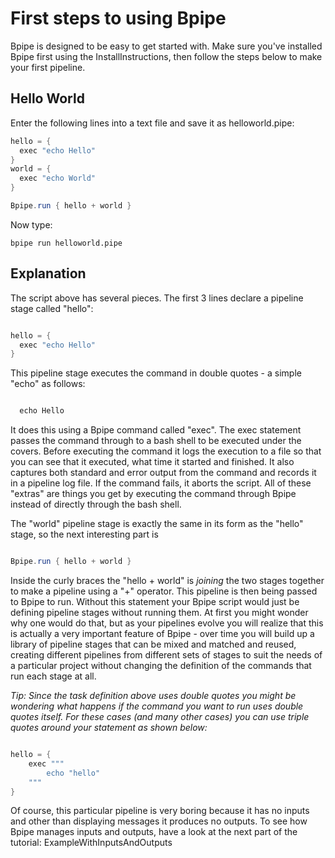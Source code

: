 # First steps to using Bpipe


Bpipe is designed to be easy to get started with.  Make sure you've installed Bpipe first using the InstallInstructions, then follow the steps below to make your first pipeline.

## Hello World

Enter the following lines into a text file and save it as helloworld.pipe:

```groovy 
hello = {
  exec "echo Hello"
}
world = {
  exec "echo World"
}

Bpipe.run { hello + world }

```

Now type:

    bpipe run helloworld.pipe

## Explanation

The script above has several pieces.  The first 3 lines declare a pipeline stage called "hello":

```groovy 

hello = {
  exec "echo Hello"
}
```

This pipeline stage executes the command in double quotes - a simple "echo" as follows:
```groovy 

  echo Hello
```

It does this using a Bpipe command called "exec".  The exec statement passes the command through to a bash shell to be executed under the covers.   Before executing the command it logs the execution to a file so that you can see that it executed, what time it started and finished.  It also captures both standard and error output from the command and records it in a pipeline log file.  If the command fails, it aborts the script.   All of these "extras" are things you get by executing the command through Bpipe instead of directly through the bash shell.

The "world" pipeline stage is exactly the same in its form as the "hello" stage, so the next interesting part is 
```groovy 

Bpipe.run { hello + world }
```

Inside the curly braces the "hello + world" is *joining* the two stages together to make a pipeline using a "+" operator.  This pipeline is then being passed to Bpipe to run.   Without this statement your Bpipe script would just be defining pipeline stages without running them.  At first you might wonder why one would do that, but as your pipelines evolve you will realize that this is actually a very important feature of Bpipe - over time you will build up a library of pipeline stages that can be mixed and matched and reused, creating different pipelines from different sets of stages to suit the needs of a particular project without changing the definition of the commands that run each stage at all.

*Tip:  Since the task definition above uses double quotes you might be wondering what happens if the command you want to run uses double quotes itself.   For these cases (and many other cases) you can use triple quotes around your statement as shown below:*
```groovy 

hello = {
    exec """
        echo "hello" 
    """
}
```

Of course, this particular pipeline is very boring because it has no inputs and other than displaying messages it produces no outputs.  To see how Bpipe manages inputs and outputs, have a look at the next part of the tutorial:  ExampleWithInputsAndOutputs
